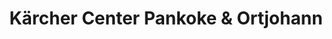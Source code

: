 ---
title: "Kärcher Center Pankoke & Ortjohann"
url: /verl/kaercher-center-pankoke-und-ortjohann/
shop: Baustoffe
---
